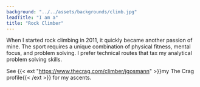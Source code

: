 ```yaml
---
background: "../../assets/backgrounds/climb.jpg"
leadTitle: "I am a"
title: "Rock Climber"
---
```


When I started rock climbing in 2011, it quickly became another passion of mine.
The sport requires a unique combination of physical fitness, mental focus, and
problem solving. I prefer technical routes that tax my analytical problem
solving skills.

See {{< ext "https://www.thecrag.com/climber/jgosmann" >}}my The Crag profile{{< /ext >}} for my
ascents.
